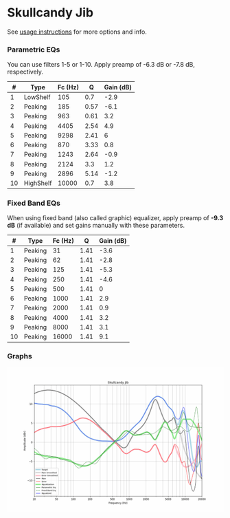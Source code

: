 # Skullcandy Jib
See [usage instructions](https://github.com/jaakkopasanen/AutoEq#usage) for more options and info.

### Parametric EQs
You can use filters 1-5 or 1-10. Apply preamp of -6.3 dB or -7.8 dB, respectively.

|   # | Type      |   Fc (Hz) |    Q |   Gain (dB) |
|-----|-----------|-----------|------|-------------|
|   1 | LowShelf  |       105 | 0.7  |        -2.9 |
|   2 | Peaking   |       185 | 0.57 |        -6.1 |
|   3 | Peaking   |       963 | 0.61 |         3.2 |
|   4 | Peaking   |      4405 | 2.54 |         4.9 |
|   5 | Peaking   |      9298 | 2.41 |         6   |
|   6 | Peaking   |       870 | 3.33 |         0.8 |
|   7 | Peaking   |      1243 | 2.64 |        -0.9 |
|   8 | Peaking   |      2124 | 3.3  |         1.2 |
|   9 | Peaking   |      2896 | 5.14 |        -1.2 |
|  10 | HighShelf |     10000 | 0.7  |         3.8 |

### Fixed Band EQs
When using fixed band (also called graphic) equalizer, apply preamp of **-9.3 dB** (if available) and set gains manually with these parameters.

|   # | Type    |   Fc (Hz) |    Q |   Gain (dB) |
|-----|---------|-----------|------|-------------|
|   1 | Peaking |        31 | 1.41 |        -3.6 |
|   2 | Peaking |        62 | 1.41 |        -2.8 |
|   3 | Peaking |       125 | 1.41 |        -5.3 |
|   4 | Peaking |       250 | 1.41 |        -4.6 |
|   5 | Peaking |       500 | 1.41 |         0   |
|   6 | Peaking |      1000 | 1.41 |         2.9 |
|   7 | Peaking |      2000 | 1.41 |         0.9 |
|   8 | Peaking |      4000 | 1.41 |         3.2 |
|   9 | Peaking |      8000 | 1.41 |         3.1 |
|  10 | Peaking |     16000 | 1.41 |         9.1 |

### Graphs
![](./Skullcandy%20Jib.png)
